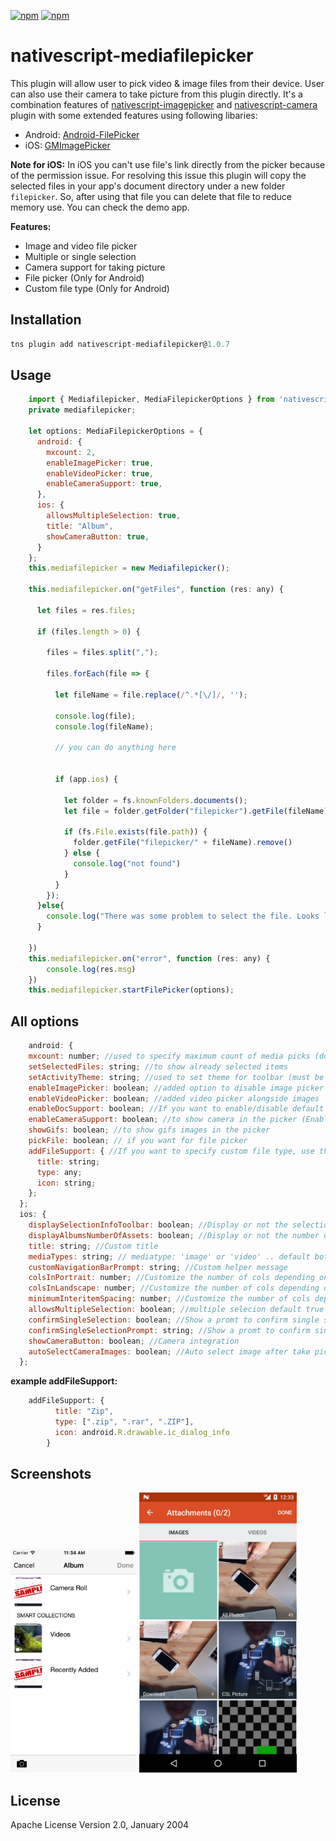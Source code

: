 [![npm](https://img.shields.io/npm/v/nativescript-mediafilepicker.svg)](https://www.npmjs.com/package/nativescript-mediafilepicker)
[![npm](https://img.shields.io/npm/dt/nativescript-mediafilepicker.svg?label=npm%20downloads)](https://www.npmjs.com/package/nativescript-mediafilepicker)

# nativescript-mediafilepicker
This plugin will allow user to pick video & image files from their device. User can also use their camera to take picture from this plugin directly. It's a combination features of [nativescript-imagepicker](https://github.com/NativeScript/nativescript-imagepicker) and [nativescript-camera](https://github.com/NativeScript/nativescript-camera/) plugin with some extended features using following libaries:

* Android: [Android-FilePicker](https://github.com/DroidNinja/Android-FilePicker)
* iOS: [GMImagePicker](https://github.com/codelathe/GMImagePicker.git)

**Note for iOS:** In iOS you can't use file's link directly from the picker because of the permission issue. For resolving this issue this plugin will copy the selected files in your app's document directory under a new folder `filepicker`. So, after using that file you can delete that file to reduce memory use. You can check the demo app.


**Features:**

* Image and video file picker
* Multiple or single selection
* Camera support for taking picture
* File picker (Only for Android)
* Custom file type (Only for Android)

## Installation

```javascript
tns plugin add nativescript-mediafilepicker@1.0.7
```

## Usage 

```javascript
    import { Mediafilepicker, MediaFilepickerOptions } from 'nativescript-mediafilepicker';
    private mediafilepicker;
    
    let options: MediaFilepickerOptions = {
      android: {
        mxcount: 2,
        enableImagePicker: true,
        enableVideoPicker: true,
        enableCameraSupport: true,
      },
      ios: {
        allowsMultipleSelection: true,
        title: "Album",
        showCameraButton: true,
      }
    };
    this.mediafilepicker = new Mediafilepicker();

    this.mediafilepicker.on("getFiles", function (res: any) {
 
      let files = res.files;

      if (files.length > 0) {

        files = files.split(",");

        files.forEach(file => {

          let fileName = file.replace(/^.*[\/]/, '');

          console.log(file);
          console.log(fileName);

          // you can do anything here


          if (app.ios) {

            let folder = fs.knownFolders.documents();
            let file = folder.getFolder("filepicker").getFile(fileName);

            if (fs.File.exists(file.path)) {
              folder.getFile("filepicker/" + fileName).remove()
            } else {
              console.log("not found")
            }
          }
        });
      }else{
        console.log("There was some problem to select the file. Looks like user has cancel it.")
      }

    })
    this.mediafilepicker.on("error", function (res: any) {
        console.log(res.msg)
    })
    this.mediafilepicker.startFilePicker(options);
```

## All options

```javascript
    android: {
    mxcount: number; //used to specify maximum count of media picks (dont use if you want no limit)
    setSelectedFiles: string; //to show already selected items
    setActivityTheme: string; //used to set theme for toolbar (must be an actionbar theme)
    enableImagePicker: boolean; //added option to disable image picker
    enableVideoPicker: boolean; //added video picker alongside images
    enableDocSupport: boolean; //If you want to enable/disable default document picker, use this. (Enabled by default)
    enableCameraSupport: boolean; //to show camera in the picker (Enabled by default)
    showGifs: boolean; //to show gifs images in the picker
    pickFile: boolean; // if you want for file picker 
    addFileSupport: { //If you want to specify custom file type, use this. (example below)
      title: string;
      type: any;
      icon: string;
    };
  };
  ios: {
    displaySelectionInfoToolbar: boolean; //Display or not the selection info Toolbar
    displayAlbumsNumberOfAssets: boolean; //Display or not the number of assets in each album:
    title: string; //Custom title
    mediaTypes: string; // mediatype: 'image' or 'video' .. default both
    customNavigationBarPrompt: string; //Custom helper message
    colsInPortrait: number; //Customize the number of cols depending on orientation and the inter-item spacing
    colsInLandscape: number; //Customize the number of cols depending on orientation and the inter-item spacing
    minimumInteritemSpacing: number; //Customize the number of cols depending on orientation and the inter-item spacing
    allowsMultipleSelection: boolean; //multiple selecion default true
    confirmSingleSelection: boolean; //Show a promt to confirm single selection
    confirmSingleSelectionPrompt: string; //Show a promt to confirm single selection
    showCameraButton: boolean; //Camera integration
    autoSelectCameraImages: boolean; //Auto select image after take picture using camera
  };
```
**example addFileSupport:**
```javascript
    addFileSupport: { 
          title: "Zip",
          type: [".zip", ".rar", ".ZIP"],
          icon: android.R.drawable.ic_dialog_info
        }
```

## Screenshots

<img width="40%" src="screenshots/ios_screen.png" alt="iOS" float="left">

<img width="50%" src="screenshots/android_screen.png" alt="Android" float="left">


## License

Apache License Version 2.0, January 2004
